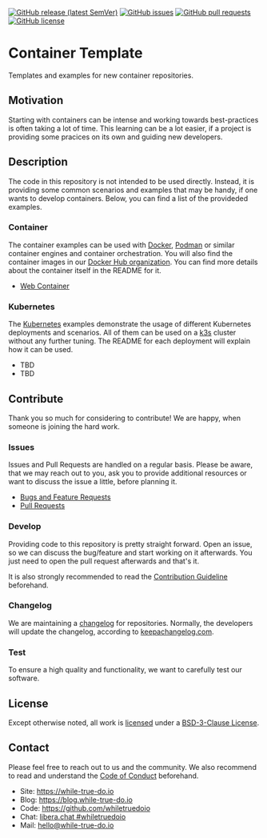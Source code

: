 <!--
reference: https://www.makeareadme.com/
reference: https://commonmark.org/
-->

[![GitHub release (latest SemVer)](https://img.shields.io/github/v/release/whiletruedoio/container-template?logo=GitHub&label=Release&sort=semver)](https://github.com/whiletruedoio/container-template/releases)
[![GitHub issues](https://img.shields.io/github/issues/whiletruedoio/container-template)](https://github.com/whiletruedoio/container-template/issues)
[![GitHub pull requests](https://img.shields.io/github/issues-pr/whiletruedoio/container-template)](https://github.com/whiletruedoio/container-template/pulls)
[![GitHub license](https://img.shields.io/github/license/whiletruedoio/container-template)](https://github.com/whiletruedoio/container-template/blob/main/LICENSE)

# Container Template

Templates and examples for new container repositories.

## Motivation

Starting with containers can be intense and working towards best-practices is
often taking a lot of time. This learning can be a lot easier, if a project is
providing some pracices on its own and guiding new developers.

## Description

The code in this repository is not intended to be used directly. Instead, it
is providing some common scenarios and examples that may be handy, if one wants
to develop containers. Below, you can find a list of the provideded examples.

### Container

The container examples can be used with [Docker](https://docker.com),
[Podman](https://podman.io) or similar container engines and container
orchestration. You will also find the container images in our
[Docker Hub organization](https://hub.docker.com/u/whiletruedoio). You can find
more details about the container itself in the README for it.

- [Web Container](./container/web/)

### Kubernetes

The [Kubernetes](https://kubernetes.io) examples demonstrate the usage of
different Kubernetes deployments and scenarios. All of them can be used on a
[k3s](https://k3s.io) cluster without any further tuning. The README for each
deployment will explain how it can be used.

- TBD
- TBD

## Contribute

Thank you so much for considering to contribute! We are happy, when someone is
joining the hard work.

### Issues

Issues and Pull Requests are handled on a regular basis. Please be aware, that
we may reach out to you, ask you to provide additional resources or want to
discuss the issue a little, before planning it.

- [Bugs and Feature Requests](https://github.com/whiletruedoio/container-template/issues)
- [Pull Requests](https://github.com/whiletruedoio/container-template/pulls)

### Develop

Providing code to this repository is pretty straight forward. Open an issue,
so we can discuss the bug/feature and start working on it afterwards. You just
need to open the pull request afterwards and that's it.

It is also strongly recommended to read the
[Contribution Guideline](https://github.com/whiletruedoio/.github/blob/main/docs/CONTRIBUTING.md)
beforehand.

### Changelog

We are maintaining a [changelog](CHANGELOG.md) for repositories. Normally, the
developers will update the changelog, according to
[keepachangelog.com](https://keepachangelog.com/).

### Test

To ensure a high quality and functionality, we want to carefully test our
software.

<!-- TODO: Test

Add your guideline, how to test.
How to execute the tests locally?
What is automatically done?

Optional: Use and link a docs/TEST.md
Optional: Provide additional test scripts and helpers in tests/
-->

## License

Except otherwise noted, all work is [licensed](LICENSE) under a
[BSD-3-Clause License](https://opensource.org/licenses/BSD-3-Clause).

<!-- TODO: License

Adapt the LICENSE to your needs.
-->

## Contact

Please feel free to reach out to us and the community. We also recommend to read
and understand the
[Code of Conduct](https://github.com/whiletruedoio/.github/blob/main/docs/CODE_OF_CONDUCT.md)
beforehand.

- Site: <https://while-true-do.io>
- Blog: <https://blog.while-true-do.io>
- Code: <https://github.com/whiletruedoio>
- Chat: [libera.chat #whiletruedoio](https://web.libera.chat/gamja/#whiletruedo)
- Mail: [hello@while-true-do.io](mailto:hello@while-true-do.io)
